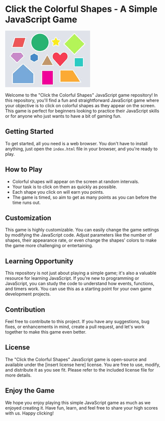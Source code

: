 # Click the Colorful Shapes - A Simple JavaScript Game

<img src = "https://github.com/dilshantharu/Java-script-simple-game/blob/497244c77800d0e8bb22024da83dc00fc55d7c7e/images%20(1).jpeg" >

Welcome to the "Click the Colorful Shapes" JavaScript game repository! In this repository, you'll find a fun and straightforward JavaScript game where your objective is to click on colorful shapes as they appear on the screen. This game is perfect for beginners looking to practice their JavaScript skills or for anyone who just wants to have a bit of gaming fun.

## Getting Started

To get started, all you need is a web browser. You don't have to install anything, just open the `index.html` file in your browser, and you're ready to play.

## How to Play

- Colorful shapes will appear on the screen at random intervals.
- Your task is to click on them as quickly as possible.
- Each shape you click on will earn you points.
- The game is timed, so aim to get as many points as you can before the time runs out.

## Customization

This game is highly customizable. You can easily change the game settings by modifying the JavaScript code. Adjust parameters like the number of shapes, their appearance rate, or even change the shapes' colors to make the game more challenging or entertaining.

## Learning Opportunity

This repository is not just about playing a simple game; it's also a valuable resource for learning JavaScript. If you're new to programming or JavaScript, you can study the code to understand how events, functions, and timers work. You can use this as a starting point for your own game development projects.

## Contribution

Feel free to contribute to this project. If you have any suggestions, bug fixes, or enhancements in mind, create a pull request, and let's work together to make this game even better.

## License

The "Click the Colorful Shapes" JavaScript game is open-source and available under the [insert license here] license. You are free to use, modify, and distribute it as you see fit. Please refer to the included license file for more details.

## Enjoy the Game

We hope you enjoy playing this simple JavaScript game as much as we enjoyed creating it. Have fun, learn, and feel free to share your high scores with us. Happy clicking!
